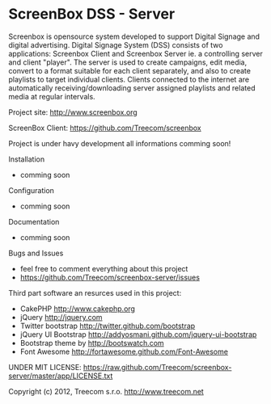 ScreenBox DSS - Server
======================

Screenbox is opensource system developed to support Digital Signage and digital advertising. Digital Signage System (DSS) consists of two applications: Screenbox Client and Screenbox Server ie. a controlling server and client "player". The server is used to create campaigns, edit media, convert to a format suitable for each client separately, and also to create playlists to target individual clients. Clients connected to the internet are automatically receiving/downloading server assigned playlists and related media at regular intervals.

Project site: http://www.screenbox.org

ScreenBox Client: https://github.com/Treecom/screenbox 

Project is under havy development all informations comming soon!

Installation

- comming soon
 
Configuration

- comming soon

Documentation

- comming soon
 
Bugs and Issues

- feel free to comment everything about this project
- https://github.com/Treecom/screenbox-server/issues 


Third part software an resurces used in this project:

 - CakePHP http://www.cakephp.org 
 - jQuery http://jquery.com
 - Twitter bootstrap http://twitter.github.com/bootstrap
 - jQuery UI Bootstrap http://addyosmani.github.com/jquery-ui-bootstrap
 - Bootstrap theme by http://bootswatch.com
 - Font Awesome http://fortawesome.github.com/Font-Awesome


UNDER MIT LICENSE:
https://raw.github.com/Treecom/screenbox-server/master/app/LICENSE.txt

Copyright (c) 2012, Treecom s.r.o. http://www.treecom.net
